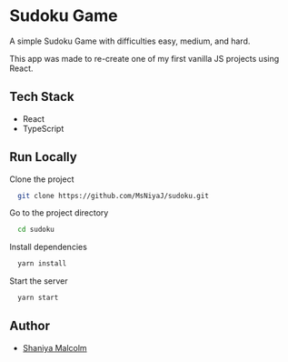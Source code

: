# Sudoku Game

A simple Sudoku Game with difficulties easy, medium, and hard.

This app was made to re-create one of my first vanilla JS projects using React.

## Tech Stack
- React 
- TypeScript

## Run Locally

Clone the project

```bash
  git clone https://github.com/MsNiyaJ/sudoku.git
```

Go to the project directory

```bash
  cd sudoku
```

Install dependencies

```bash
  yarn install
```

Start the server

```bash
  yarn start
```


## Author
- [Shaniya Malcolm](https://www.github.com/MsNiyaJ)

